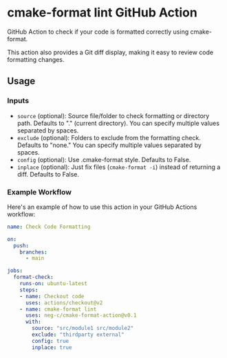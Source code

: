 # cmake-format lint GitHub Action

GitHub Action to check if your code is formatted correctly using cmake-format.

This action also provides a Git diff display, making it easy to review code formatting changes.


## Usage

### Inputs

- `source` (optional): Source file/folder to check formatting or directory path. Defaults to "." (current directory). You can specify multiple values separated by spaces.
- `exclude` (optional): Folders to exclude from the formatting check. Defaults to "none." You can specify multiple values separated by spaces.
- `config` (optional): Use .cmake-format style. Defaults to False.
- `inplace` (optional): Just fix files (`cmake-format -i`) instead of returning a diff. Defaults to False.

### Example Workflow

Here's an example of how to use this action in your GitHub Actions workflow:

```yaml
name: Check Code Formatting

on:
  push:
    branches:
      - main

jobs:
  format-check:
    runs-on: ubuntu-latest
    steps:
    - name: Checkout code
      uses: actions/checkout@v2
    - name: cmake-format lint
      uses: neg-c/cmake-format-action@v0.1
      with:
        source: "src/module1 src/module2"
        exclude: "thirdparty external"
        config: true
        inplace: true

```